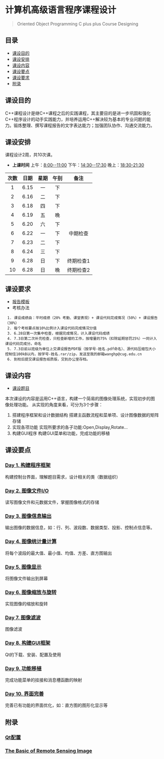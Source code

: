 # 计算机高级语言程序课程设计
> Oriented Object Programming C plus plus Course Designing

## 目录
- [课设目的](#课设目的)
- [课设安排](#课设安排)
- [课设内容](#课设内容)
- [课设要点](#课设要点)
- [课设要求](#课设要求)
- [附录](#附录)

## 课设目的
C++课程设计是继C++课程之后的实践课程，其主要目的是进一步巩固和强化C++程序设计的动手实践能力，并培养运用C++解决较为基本的专业问题的能力。锻炼整理、撰写课程报告的文字表达能力；加强团队协作、沟通交流能力。

## 课设安排
课程设计2周，共10次课。
- **上课时间** 上午：<u>8:00--11:00</u> 下午：<u>14:30--17:30</u>  晚上：<u>18:30-21:30</u>

 次数 | 日期 | 星期 | 午别 |    备注 
 :--: | :--: | :--: | :--: | :--------: 
  1   | 6.15 |  一  |  下  |            
  2   | 6.16 |  二  |  下  |            
  3   | 6.18 |  四  |  下  |            
  4   | 6.19 |  五  |  晚  |   
  5   | 6.20 |  六  |  下  |            
  6   | 6.22 |  一  |  下  |  中期检查          
  7   | 6.23 |  二  |  下  |            
  8   | 6.24 |  三  |  下  |            
  9   | 6.28 |  日  |  下  |  终期检查1
  10  | 6.28 |  日  |  晚  |  终期检查2         

## 课设要求
- [报告模板](refs/Report_Template.doc)
- 考核办法
```
 1. 课设成绩由：平时成绩（20% 考勤、课堂表现）+ 课设代码完成情况（50%）+ 课设报告（30%）
 2. 每个考核要点按10%比例计入课设代码完成情况分值
 3. 6.28日第一次集中检查，根据完成情况，计入课设代码成绩
 4. 7.3日第二次补充检查，只检查新增的工作，按增量的75%（扣除延期惩罚25%）一同计入课设代码完成分。命名
 5. 7.3日前以班级为单位上交课设报告PDF版（按学号-姓名.pdf命名）、源代码压缩包大小控制住100kB以内，按学号-姓名.rar/zip，发送至我的邮箱wanghp@cug.edu.cn
 6. 到校后提交课设报告纸质版，交到办公室存档。
 ```

## 课设内容
- [课设题目](src/Subject.md)

本次课设的内容是运用C++语言，构建一个简易的图像处理系统，实现初步的图像处理功能。
从实现的角度来看，可分为3个步骤：
1. 搭建程序框架和设计数据结构
搭建主函数流程和菜单项、设计图像数据的矩阵存储
2. 实现各项功能
实现所要求的各子功能:Open,Display,Rotate...
3. 构建GUI程序
构建GUI菜单和功能，完成功能的移植

## 课设要点
### [Day 1. 构建程序框架](src/Frame.md)
构建控制台界面，理解题目需求，设计相关的类（数据组织）

### [Day 2. 图像文件I/O](src/FileIO.md)
读写图像文件和元数据文件，掌握图像格式的存储

### [Day 3. 图像信息输出](src/Information.md)
输出图像的数据信息，如：行、列、波段数、数据类型、投影、控制点信息等。

### [Day 4. 图像统计量计算](src/Statistics.md)
将每个波段的最大值、最小值、均值、方差、直方图输出

### [Day 5. 图像显示](src/Display.md)
将图像文件输出到屏幕

### [Day 6. 图像缩放与旋转](src/ZoomRotate.md)
实现图像的缩放和旋转

### [Day 7. 图像滤波](src/Filter.md)
图像滤波

### [Day 8. 构建GUI框架](src/Gui.md)
Qt的下载、安装、配置及使用

### [Day 9. 功能移植](src/Menu.md)
完成功能菜单的挂接和消息槽函数的映射

### [Day 10. 界面完善](src/ImageProcess.md)
完善已有功能的界面优化，如：直方图的图形化显示等

## 附录
### [Qt配置](src/QtSetup.md)
### [The Basic of Remote Sensing Image](refs/Basic_RS_Image.docx)

